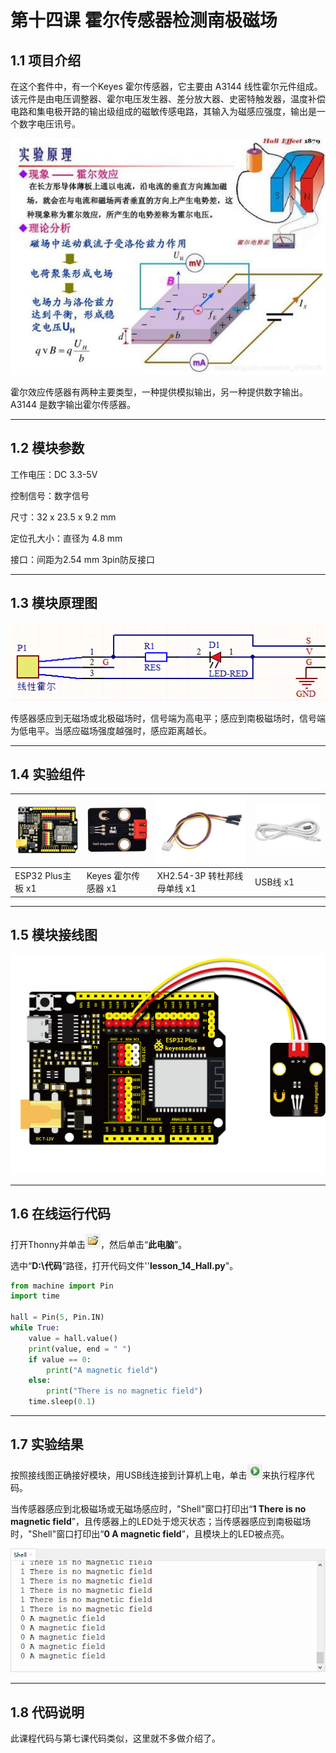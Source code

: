 # 第十四课 霍尔传感器检测南极磁场

## 1.1 项目介绍

在这个套件中，有一个Keyes 霍尔传感器，它主要由 A3144 线性霍尔元件组成。该元件是由电压调整器、霍尔电压发生器、差分放大器、史密特触发器，温度补偿电路和集电极开路的输出级组成的磁敏传感电路，其输入为磁感应强度，输出是一个数字电压讯号。

![](media/141101.png)

霍尔效应传感器有两种主要类型，一种提供模拟输出，另一种提供数字输出。 A3144 是数字输出霍尔传感器。

---

## 1.2 模块参数

工作电压：DC 3.3-5V

控制信号：数字信号

尺寸：32 x 23.5 x 9.2 mm

定位孔大小：直径为 4.8 mm

接口：间距为2.54 mm 3pin防反接口

---

## 1.3 模块原理图

![img](media/141301.jpg)

传感器感应到无磁场或北极磁场时，信号端为高电平；感应到南极磁场时，信号端为低电平。当感应磁场强度越强时，感应距离越长。

---

## 1.4 实验组件

| ![img](media/KS5016.png) | ![](media/KE4016.png) | ![img](media/3pin.jpg)       | ![img](media/USB.jpg) |
| ------------------------ | --------------------- | ---------------------------- | --------------------- |
| ESP32 Plus主板 x1        | Keyes 霍尔传感器 x1   | XH2.54-3P 转杜邦线母单线  x1 | USB线 x1              |

---

## 1.5 模块接线图

![](media/141501.png)

---

## 1.6 在线运行代码

打开Thonny并单击![1303](media/1303.png)，然后单击“**此电脑**”。

选中“**D:\代码**”路径，打开代码文件''**lesson_14_Hall.py**"。

```python
from machine import Pin
import time

hall = Pin(5, Pin.IN)
while True:
    value = hall.value()
    print(value, end = " ")
    if value == 0:
        print("A magnetic field")
    else:
        print("There is no magnetic field")
    time.sleep(0.1)
```

---

## 1.7 实验结果

按照接线图正确接好模块，用USB线连接到计算机上电，单击![1305](media/1305.png)来执行程序代码。

当传感器感应到北极磁场或无磁场感应时，"Shell"窗口打印出“**1  There is no magnetic field**”，且传感器上的LED处于熄灭状态；当传感器感应到南极磁场时，"Shell"窗口打印出“**0  A magnetic field**”，且模块上的LED被点亮。

![](media/141701.png)

---

## 1.8 代码说明

 此课程代码与第七课代码类似，这里就不多做介绍了。
